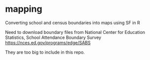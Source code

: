 # mapping
Converting school and census boundaries into maps using SF in R

Need to download boundary files from National Center for Education Statistics, School Attendance Boundary Survey
 https://nces.ed.gov/programs/edge/SABS


They are too big to include in this repo.  